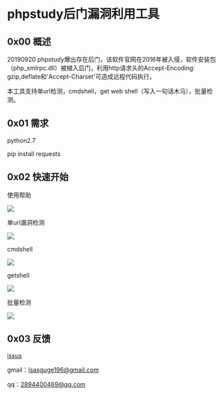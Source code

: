 # phpstudy后门漏洞利用工具



## 0x00 概述

20190920 phpstudy爆出存在后门，该软件官网在2016年被入侵，软件安装包（php_xmlrpc.dll）被植入后门，利用http请求头的Accept-Encoding: gzip,deflate和'Accept-Charset'可造成远程代码执行。

本工具支持单url检测，cmdshell，get web shell（写入一句话木马），批量检测。



## 0x01 需求

python2.7

pip install requests



## 0x02 快速开始

使用帮助


![](https://github.com/theLSA/phpstudy-backdoor-rce/raw/master/demo/phpstudybd00.png)


单url漏洞检测


![](https://github.com/theLSA/phpstudy-backdoor-rce/raw/master/demo/phpstudybd01.png)


cmdshell


![](https://github.com/theLSA/phpstudy-backdoor-rce/raw/master/demo/phpstudybd02.png)


getshell


![](https://github.com/theLSA/phpstudy-backdoor-rce/raw/master/demo/phpstudybd03.png)


批量检测


![](https://github.com/theLSA/phpstudy-backdoor-rce/raw/master/demo/phpstudybd04.png)


## 0x03 反馈

[issus](https://github.com/theLSA/phpstudy-backdoor-rce/issues)

gmail：[lsasguge196@gmail.com](mailto:lsasguge196@gmail.com)

qq：[2894400469@qq.com](mailto:2894400469@qq.com)



